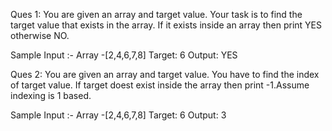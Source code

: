 Ques 1: You are given an array and target value. Your task is to find the target value that exists in the array. If it exists inside an array then print YES otherwise NO.

Sample Input :- Array -[2,4,6,7,8]
Target: 6
Output: YES

Ques 2: You are given an array and target value. You have to find the index of target value. If target doest exist inside the array then print -1.Assume indexing is 1 based.

Sample Input :- Array -[2,4,6,7,8]
Target: 6
Output: 3
